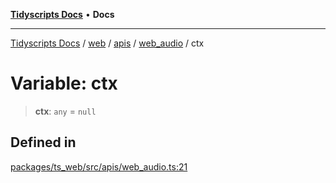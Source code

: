 [**Tidyscripts Docs**](../../../../../../../README.md) • **Docs**

***

[Tidyscripts Docs](../../../../../../../globals.md) / [web](../../../../../README.md) / [apis](../../../README.md) / [web\_audio](../README.md) / ctx

# Variable: ctx

> **ctx**: `any` = `null`

## Defined in

[packages/ts\_web/src/apis/web\_audio.ts:21](https://github.com/sheunaluko/tidyscripts/blob/master/packages/ts_web/src/apis/web_audio.ts#L21)

